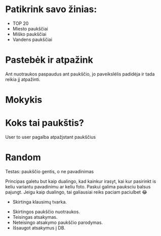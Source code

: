 # Patikrink savo žinias:

- TOP 20
- Miesto paukščiai
- Miško paukščiai
- Vandens paukščiai

# Pastebėk ir atpažink

Ant nuotraukos paspaudus ant paukščio, jo paveikslėlis padidėja ir tada reikia jį atpažinti.

# Mokykis

# Koks tai paukštis?

User to user pagalba atpažįstant paukščius

# Random

Testas: paukščio gentis, o ne pavadinimas

Principas galetu but kaip dualingo, kad kainkur irasyt, kai kur pasirinkt is keliu variantu pavadinimu ar keliu foto. Paskui galima pauksciu balsus pajungt. Jeigu kaip dualingo, tai galiausiai reiks paciam paciulbet 😂

- Skirtinga klausimų tvarka.

* Skirtingos paukščio nuotraukos.
* Teisingas atsakymas.
* Neteisingo atsakymo paukščio parodymas.
* Išsaugot atsakymus į DB.
